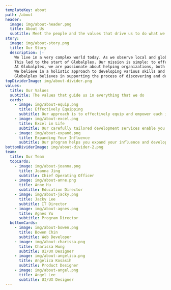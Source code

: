```yaml
---
templateKey: about
path: /about
header:
  image: img/about-header.png
  title: About Us
  subtitle: Meet the people and the values that drive us to do what we do
story:
  image: img/about-story.png
  title: Our Story
  description: |-
    We live in a very complex world today. As we observe local and global events, we are on the precipice of challenging times. With various adversities and obstacles, we are in the midst of some enormous and unimagined opportunities.
    This led to the start of Globalplex. Our mission is simple: to effectively equip people to excel in life and expand their influence. The professional workplace sector today requires higher quality training for organizations and their teams. To engage in today’s world markets and environments, we cannot rely on archaic methods of the past. There needs to be new and effective aptitudes and competencies, along with some of the classic skillsets, to prepare people to make a difference in the markets and to adapt to a changing world. Organizations and corporations cannot ignore the increasing need for better training, coaching, and mentoring or it will lose its competitive edge.
    At Globalplex, we are passionate about helping organizations, both on a personal and corporate level, reach their goals and make a significant impact in the world. Many organizations and corporations need help with their recent hires, whether it’s recent university graduates or people who are new to the workforce. Globalplex’s training can assist and augment the organization’s values to achieve their objectives.
    We believe in a holistic approach to developing various skills and practices which will benefit your desired aspirations. The training consists of soft skills, technical skills, and personal skills, which will help you to reach your full potential and maximize what you were destined to do. We can accomplish this by in-person and on-site training, as well as consultations required by individuals or organizations.
    Globalplex believes in supporting the process of discovering and developing people’s potential. We extensively examine the most effective way to produce the desired results. We are flexible and seek to advance the success of our clients until they are satisfied and see a difference in their expected outcome and progress. We are here to help you.
topDividerImage: img/about-divider.png
values:
  title: Our Values
  subtitle: The values that guide us in everything that we do
  cards:
    - image: img/about-equip.png
      title: Effectively Equipping
      subtitle: Our approach is to effectively equip and empower each individual through personal coaching, consistent consultation, and goal-setting accountability
    - image: img/about-excel.png
      title: Excel in Life
      subtitle: Our carefully tailored development services enable you to reach your full potential and help you achieve greater performance and results
    - image: img/about-expand.png
      title: Expanding Your Influence
      subtitle: Our program helps you expand your influence and develop life-long impact within your organization
bottomDividerImage: img/about-divider-2.png
team:
  title: Our Team
  topCards:
    - image: img/about-joanna.png
      title: Joanna Jing
      subtitle: Chief Operating Officer
    - image: img/about-anne.png
      title: Anne Hu
      subtitle: Education Director
    - image: img/about-jacky.png
      title: Jacky Lee
      subtitle: IT Director
    - image: img/about-agnes.png
      title: Agnes Yu
      subtitle: Program Director
  bottomCards:
    - image: img/about-bowen.png
      title: Bowen Chin
      subtitle: Web Developer
    - image: img/about-charissa.png
      title: Charissa Hung
      subtitle: UI/UX Designer
    - image: img/about-angelica.png
      title: Angelica Kosasih
      subtitle: Product Designer
    - image: img/about-angel.png
      title: Angel Lee
      subtitle: UI/UX Designer
---
```

